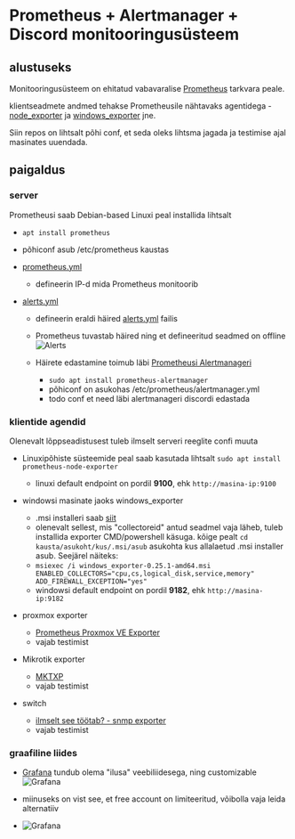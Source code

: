 # Prometheus + Alertmanager + Discord monitooringusüsteem
 
## alustuseks

Monitooringusüsteem on ehitatud vabavaralise [Prometheus](https://github.com/prometheus/prometheus) tarkvara peale. 

klientseadmete andmed tehakse Prometheusile nähtavaks agentidega - [node_exporter](https://github.com/prometheus/node_exporter) ja [windows_exporter](https://github.com/prometheus-community/windows_exporter/tree/master) jne.

Siin repos on lihtsalt põhi conf, et seda oleks lihtsma jagada ja testimise ajal masinates uuendada. 

## paigaldus

### server

Prometheusi saab Debian-based Linuxi peal installida lihtsalt
- ```apt install prometheus```
- põhiconf asub /etc/prometheus kaustas

- [prometheus.yml](/etc/prometheus/prometheus.yml)
  - defineerin IP-d mida Prometheus monitoorib

- [alerts.yml](/etc/prometheus/alerts.yml)
  - defineerin eraldi häired [alerts.yml](/etc/prometheus/alerts.yml) failis

  - Prometheus tuvastab häired ning et defineeritud seadmed on offline
  ![Alerts](https://i.imgur.com/dgblw62.png)

  - Häirete edastamine toimub läbi [Prometheusi Alertmanageri](https://github.com/prometheus/alertmanager)
    - ```sudo apt install prometheus-alertmanager```
    - põhiconf on asukohas /etc/prometheus/alertmanager.yml
    - todo conf et need läbi alertmanageri discordi edastada

### klientide agendid

Olenevalt lõppseadistusest tuleb ilmselt serveri reeglite confi muuta

- Linuxipõhiste süsteemide peal saab kasutada lihtsalt
```sudo apt install prometheus-node-exporter```
  - linuxi default endpoint on pordil **9100**, ehk ```http://masina-ip:9100```

- windowsi masinate jaoks windows_exporter
  - .msi installeri saab [siit](https://github.com/prometheus-community/windows_exporter/releases)
  - olenevalt sellest, mis "collectoreid" antud seadmel vaja läheb, tuleb installida exporter CMD/powershell käsuga. kõige pealt ```cd kausta/asukoht/kus/.msi/asub``` asukohta kus allalaetud .msi installer asub. 
  Seejärel näiteks:
  - ```msiexec /i windows_exporter-0.25.1-amd64.msi ENABLED_COLLECTORS="cpu,cs,logical_disk,service,memory" ADD_FIREWALL_EXCEPTION="yes"```
  - windowsi default endpoint on pordil **9182**, ehk ```http://masina-ip:9182```

- proxmox exporter
  - [Prometheus Proxmox VE Exporter](https://github.com/prometheus-pve/prometheus-pve-exporter)
  - vajab testimist

- Mikrotik exporter
  - [MKTXP](https://github.com/akpw/mktxp)
  - vajab testimist

- switch
  - [ilmselt see töötab? - snmp exporter](https://github.com/prometheus/snmp_exporter)
  - vajab testimist


### graafiline liides

- [Grafana](https://grafana.com/docs/grafana/latest/getting-started/get-started-grafana-prometheus/) tundub olema "ilusa" veebiliidesega, ning customizable
![Grafana](https://grafana.com/static/img/docs/getting-started/simple_grafana_prom_dashboard.png)

- miinuseks on vist see, et free account on limiteeritud, võibolla vaja leida alternatiiv
- ![Grafana](https://i.imgur.com/pPvZ1z1.png)

